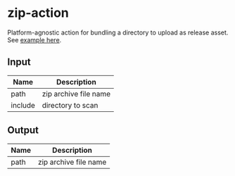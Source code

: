 # zip-action

Platform-agnostic action for bundling a directory to upload as release asset. See [example here](.github/workflows/test.yml).

## Input

Name | Description
---|---
path | zip archive file name
include | directory to scan

## Output

Name | Description
---|---
path | zip archive file name